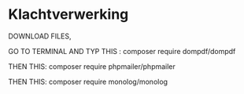 # Klachtverwerking
 DOWNLOAD FILES,

GO TO TERMINAL AND TYP THIS : 
composer require dompdf/dompdf

THEN THIS: 
composer require phpmailer/phpmailer

THEN THIS:
composer require monolog/monolog



